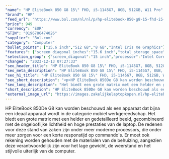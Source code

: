 ```yaml
---
"name": "HP EliteBook 850 G8 15\" FHD, i5-1145G7, 8GB, 512GB, W11 Pro"
"brand": "HP"
"feed_url": "https://www.bol.com/nl/nl/p/hp-elitebook-850-g8-15-fhd-i5-1145g7-8gb-512gb-w11-pro/9300000118790416"
"price": 949
"currency": "EUR"
"GTIN": "0196786474026"
"supplier": "Bol.com"
"category": "Computer"
"bullet_points": ["15.6 inch","512 GB","8 GB","Intel Iris Xe Graphics"]
"features": {"screen_diagonal_inches":"15.6 inch","total_storage_space":"512 GB","memory_size":"8 GB","graphics_card":"Intel Iris Xe Graphics"}
"selection_group": {"screen_diagonal":"15 inch","processor":"Intel Core i5","changed_price_past_3_days":false,"product_family":"Elitebook"}
"changed": "2023-12-13 07:27:33"
"seo_header_title": "HP EliteBook 850 G8 15\" FHD, i5-1145G7, 8GB, 512GB, W11 Pro"
"seo_meta_description": "HP EliteBook 850 G8 15\" FHD, i5-1145G7, 8GB, 512GB, W11 Pro"
"seo_h1_title": "HP EliteBook 850 G8 15\" FHD, i5-1145G7, 8GB, 512GB, W11 Pro"
"seo_short_description": "<p>HP EliteBook 850De G8 kan worden beschouwd als een apparaat dat bijna een ideaal apparaat wordt in de categorie mobiel werkgereedschap."
"seo_long_description": "Het biedt een grote matrix met een helder en gedetailleerd beeld, gecombineerd met de ongelooflijke lichtheid en hoge prestaties van de laptop. De redenen voor deze stand van zaken zijn onder meer moderne processors, die onder meer zorgen voor een korte responstijd op commando's. Er moet ook rekening worden gehouden met de materialen van de behuizing, aangezien deze verantwoordelijk zijn voor het lage gewicht, de weerstand en het stijlvolle uiterlijk van de computer. </p>"
"short_description": "HP EliteBook 850De G8 kan worden beschouwd als een apparaat dat bijna een ideaal apparaat wordt in de categorie mobiel werkgereedschap. Het biedt een grote matrix met een helder en gedetailleerd beeld, gecombineerd met de ongelooflijke lichtheid en hoge prestaties van de laptop. De redenen voor deze stand van zaken zijn onder meer moderne processors, die onder meer zorgen voor een korte responstijd op commando's. Er moet ook rekening worden gehouden met de materialen van de behuizing, aangezien deze verantwoordelijk zijn voor het lage gewicht, de weerstand en het stijlvolle uiterlijk van de computer."
"external_image_url": "https://images.zakelijkelaptopkopen.nl/hp-elitebook-850-g8-15-fhd-i5-1145g7-8gb-512gb-w11-pro.webp"
---
```


<p>HP EliteBook 850De G8 kan worden beschouwd als een apparaat dat bijna een ideaal apparaat wordt in de categorie mobiel werkgereedschap. Het biedt een grote matrix met een helder en gedetailleerd beeld, gecombineerd met de ongelooflijke lichtheid en hoge prestaties van de laptop. De redenen voor deze stand van zaken zijn onder meer moderne processors, die onder meer zorgen voor een korte responstijd op commando's. Er moet ook rekening worden gehouden met de materialen van de behuizing, aangezien deze verantwoordelijk zijn voor het lage gewicht, de weerstand en het stijlvolle uiterlijk van de computer.</p>